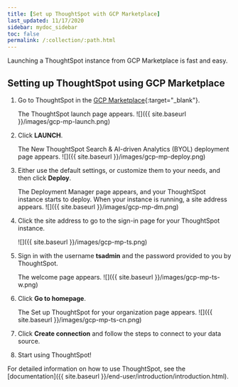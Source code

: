 ```yaml
---
title: [Set up ThoughtSpot with GCP Marketplace]
last_updated: 11/17/2020
sidebar: mydoc_sidebar
toc: false
permalink: /:collection/:path.html
---
```


Launching a ThoughtSpot instance from GCP Marketplace is fast and easy.

## Setting up ThoughtSpot using GCP Marketplace

1. Go to ThoughtSpot in the [GCP Marketplace](https://console.cloud.google.com/marketplace/details/thoughtspot-public/thoughtspot-enterprise-vm-gcp){:target="_blank"}.

   The ThoughtSpot launch page appears.
   ![]({{ site.baseurl }}/images/gcp-mp-launch.png)

2. Click **LAUNCH**.

   The New ThoughtSpot Search & AI-driven Analytics (BYOL) deployment page appears.
   ![]({{ site.baseurl }}/images/gcp-mp-deploy.png)

3. Either use the default settings, or customize them to your needs, and then click **Deploy**.

   The Deployment Manager page appears, and your ThoughtSpot instance starts to deploy. When your instance is running, a site address appears.
   ![]({{ site.baseurl }}/images/gcp-mp-dm.png)

4. Click the site address to go to the sign-in page for your ThoughtSpot instance.

   ![]({{ site.baseurl }}/images/gcp-mp-ts.png)

5. Sign in with the username **tsadmin** and the password provided to you by ThoughtSpot.

   The welcome page appears.
   ![]({{ site.baseurl }}/images/gcp-mp-ts-w.png)

6. Click **Go to homepage**.

   The Set up ThoughtSpot for your organization page appears.
   ![]({{ site.baseurl }}/images/gcp-mp-ts-cn.png)

7. Click **Create connection** and follow the steps to connect to your data source.

8. Start using ThoughtSpot!    

For detailed information on how to use ThoughtSpot, see the [documentation]({{ site.baseurl }}/end-user/introduction/introduction.html).
